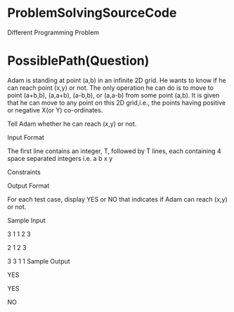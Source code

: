 # ProblemSolvingSourceCode
Different Programming Problem

# PossiblePath(Question)

Adam is standing at point (a,b) in an infinite 2D grid. He wants to know if he can reach point (x,y) or not. The only operation he can do is to move to point (a+b,b), (a,a+b), (a-b,b), or (a,a-b) from some point (a,b). It is given that he can move to any point on this 2D grid,i.e., the points having positive or negative X(or Y) co-ordinates.

Tell Adam whether he can reach (x,y) or not.

Input Format

The first line contains an integer, T, followed by T lines, each containing 4 space separated integers i.e. a b x y

Constraints

Output Format

For each test case, display YES or NO that indicates if Adam can reach (x,y) or not.

Sample Input

 3
 1 1 2 3
 
 2 1 2 3
 
 3 3 1 1
 Sample Output

 YES

 YES

 NO
